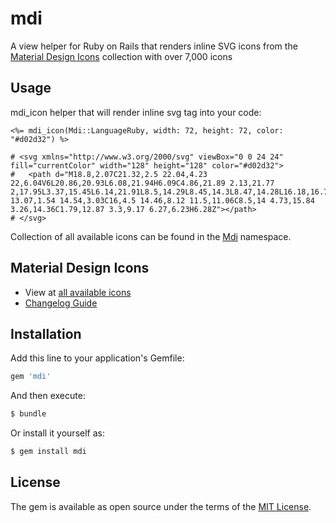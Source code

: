 # mdi
A view helper for Ruby on Rails that renders inline SVG icons from the [Material Design Icons][materialdesignicons_link] collection with over 7,000 icons

## Usage

mdi_icon helper that will render inline svg tag into your code:
```erb
<%= mdi_icon(Mdi::LanguageRuby, width: 72, height: 72, color: "#d02d32") %>

# <svg xmlns="http://www.w3.org/2000/svg" viewBox="0 0 24 24" fill="currentColor" width="128" height="128" color="#d02d32">
#   <path d="M18.8,2.07C21.32,2.5 22.04,4.23 22,6.04V6L20.86,20.93L6.08,21.94H6.09C4.86,21.89 2.13,21.77 2,17.95L3.37,15.45L6.14,21.91L8.5,14.29L8.45,14.3L8.47,14.28L16.18,16.74L14.19,8.96L21.54,8.5L15.75,3.76L18.8,2.06V2.07M2,17.91V17.93L2,17.91V17.91M6.28,6.23C9.24,3.28 13.07,1.54 14.54,3.03C16,4.5 14.46,8.12 11.5,11.06C8.5,14 4.73,15.84 3.26,14.36C1.79,12.87 3.3,9.17 6.27,6.23H6.28Z"></path>
# </svg>
```
Collection of all available icons can be found in the [Mdi][mdi_models_link] namespace.

## Material Design Icons

* View at [all available icons][materialdesignicons_link]
* [Changelog Guide][materialdesignicons_changelog_link]

## Installation
Add this line to your application's Gemfile:

```ruby
gem 'mdi'
```

And then execute:
```bash
$ bundle
```

Or install it yourself as:
```bash
$ gem install mdi
```

## License
The gem is available as open source under the terms of the [MIT License](https://opensource.org/licenses/MIT).

[materialdesignicons_link]: https://materialdesignicons.com
[mdi_models_link]: app/models/mdi/
[materialdesignicons_changelog_link]: https://dev.materialdesignicons.com/changelog
